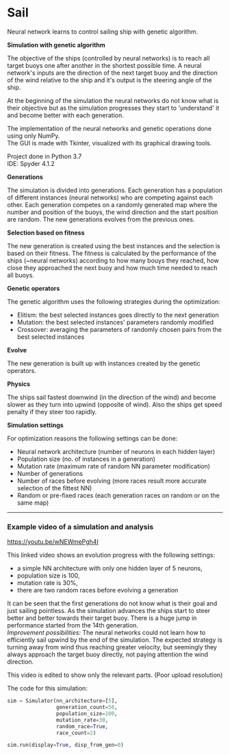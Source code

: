 # Sail
Neural network learns to control sailing ship with genetic algorithm.
 
**Simulation with genetic algorithm**
 
The objective of the ships (controlled by neural networks) is to reach all target buoys 
one after another in the shortest possible time. 
A neural network's inputs are the direction of the next target buoy 
and the direction of the wind relative to the ship and it's output is the steering angle of the ship.

At the beginning of the simulation the neural networks do not know what is their objective but as the simulation
progresses they start to 'understand' it and become better with each generation.

The implementation of the neural networks and genetic operations done using only NumPy.<br/>
The GUI is made with Tkinter, visualized with its graphical drawing tools.
 
Project done in Python 3.7<br/> 
IDE: Spyder 4.1.2
 
**Generations**
 
The simulation is divided into generations. Each generation has a population of different instances (neural networks)
who are competing against each other. Each generation competes on a randomly generated map 
where the number and position of the buoys, the wind direction and the start position are random.
The new generations evolves from the previous ones. 
 
**Selection based on fitness** 
 
The new generation is created using the best instances and the selection is based on their fitness.
The fitness is calculated by the performance of the ships (~neural networks) according to how many 
bouys they reached, how close they approached the next buoy and how much time needed to reach all buoys.
 
**Genetic operators**
 
The genetic algorithm uses the following strategies during the optimization:
 
- Elitism: the best selected instances goes directly to the next generation
- Mutation: the best selected instances' parameters randomly modified
- Crossover: averaging the parameters of randomly chosen pairs from the best selected instances 

**Evolve**

The new generation is built up with instances created by the genetic operators.

**Physics**

The ships sail fastest downwind (in the direction of the wind) and become slower as they turn into
upwind (opposite of wind). Also the ships get speed penalty if they steer too rapidly. 

**Simulation settings**

For optimization reasons the following settings can be done:

- Neural network architecture (number of neurons in each hidden layer)
- Population size (no. of instances in a generation)
- Mutation rate (maximum rate of random NN parameter modification)
- Number of generations
- Number of races before evolving (more races result more accurate selection of the fittest NN)
- Random or pre-fixed races (each generation races on random or on the same map)

---
### Example video of a simulation and analysis

https://youtu.be/wNEWmePgh4I

This linked video shows an evolution progress with the following settings:
- a simple NN architecture with only one hidden layer of 5 neurons, 
- population size is 100,
- mutation rate is 30%,
- there are two random races before evolving a generation

It can be seen that the first generations do not know what is their goal and just sailing pointless.
As the simulation advances the ships start to steer better and better towards their target buoy.
There is a huge jump in performance started from the 14th generation.<br/>
*Improvement possibilities:* The neural networks could not learn how to efficiently sail upwind by the end
of the simulation. The expected strategy is turning away from wind thus reaching greater velocity,
but seemingly they always approach the target buoy directly, not paying attention the wind direction.

This video is edited to show only the relevant parts. (Poor upload resolution) 
 
The code for this simulation:
 
```python
sim = Simulator(nn_architecture=[5],
                generation_count=50,
                population_size=100,
                mutation_rate=30,
                random_race=True,
                race_count=2)    

sim.run(display=True, disp_from_gen=0)
```

